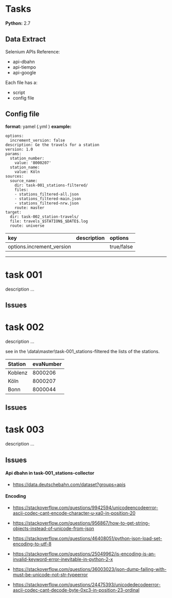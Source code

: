 # Tasks

**Python:** 2.7

## Data Extract
Selenium
APIs Reference:
- api-dbahn
- api-tiempo
- api-google



Each file has a:
- script
- config file

## Config file
**format:** yamel (.yml )
**example:**
```
options:
  increment_version: false
description: Ge the travels for a station
version: 1.0
params:
  station_number:
    value: '8000207'
  station_name:
    value: Köln
sources:
  source_name:
    dir: task-001_stations-filtered/
    files:
    - stations_filtered-all.json
    - stations_filtered-main.json
    - stations_filtered-nrw.json
    route: master
target:
  dir: task-002_station-travels/
  file: travels_$STATION$_$DATE$.log
  route: universe
```
| key | description| options |
| :------------- | :------------- | :------------- |
| options.increment_version     |         | true/false      |

---
# task 001
description ...
## Issues

# task 002
description ...

see in the \data\master\task-001_stations-filtered the lists of the stations.

| Station         | evaNumber     |
| :-------------  | :-------------|
| Koblenz         | 8000206       |
| Köln            | 8000207       |
| Bonn            | 8000044       |

## Issues

# task 003
description ...
## Issues




#### Api dbahn  in task-001_stations-collector
- https://data.deutschebahn.com/dataset?groups=apis

#### Encoding
- https://stackoverflow.com/questions/9942594/unicodeencodeerror-ascii-codec-cant-encode-character-u-xa0-in-position-20
- https://stackoverflow.com/questions/956867/how-to-get-string-objects-instead-of-unicode-from-json
- https://stackoverflow.com/questions/46408051/python-json-load-set-encoding-to-utf-8
- https://stackoverflow.com/questions/25049962/is-encoding-is-an-invalid-keyword-error-inevitable-in-python-2-x
- https://stackoverflow.com/questions/36003023/json-dump-failing-with-must-be-unicode-not-str-typeerror

- https://stackoverflow.com/questions/24475393/unicodedecodeerror-ascii-codec-cant-decode-byte-0xc3-in-position-23-ordinal
